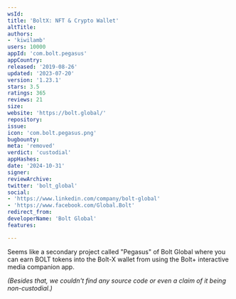 ```yaml
---
wsId: 
title: 'BoltX: NFT & Crypto Wallet'
altTitle: 
authors:
- 'kiwilamb'
users: 10000
appId: 'com.bolt.pegasus'
appCountry: 
released: '2019-08-26'
updated: '2023-07-20'
version: '1.23.1'
stars: 3.5
ratings: 365
reviews: 21
size: 
website: 'https://bolt.global/'
repository: 
issue: 
icon: 'com.bolt.pegasus.png'
bugbounty: 
meta: 'removed'
verdict: 'custodial'
appHashes: 
date: '2024-10-31'
signer: 
reviewArchive: 
twitter: 'bolt_global'
social:
- 'https://www.linkedin.com/company/bolt-global'
- 'https://www.facebook.com/Global.Bolt'
redirect_from: 
developerName: 'Bolt Global'
features: 

---
```


Seems like a secondary project called "Pegasus" of Bolt Global where you can earn BOLT tokens into the Bolt-X wallet from using the Bolt+ interactive media companion app.

*(Besides that, we couldn't find any source code or even a claim of it being non-custodial.)*
